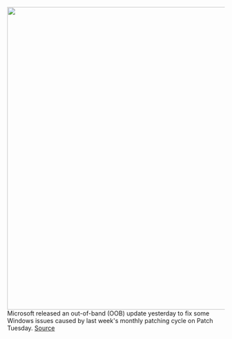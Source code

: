 <img src='https://cdn.vox-cdn.com/thumbor/lJ_ISDu8UyepW7CK77u_t41q2SE=/0x0:2040x1360/1200x800/filters:focal(857x517:1183x843)/cdn.vox-cdn.com/uploads/chorus_image/image/70405578/acastro_180507_1777_microsoft_0002.0.jpg' width='700px' /><br/>
Microsoft released an out-of-band (OOB) update yesterday to fix some Windows issues caused by last week's monthly patching cycle on Patch Tuesday.
<a href='https://www.theverge.com/2022/1/18/22889670/microsoft-windows-server-update-vpn-refs-domain-patch'> Source <a/>